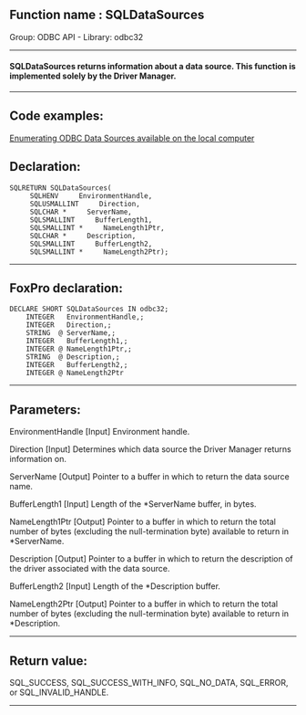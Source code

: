 
## Function name : SQLDataSources
Group: ODBC API - Library: odbc32    
***  


#### SQLDataSources returns information about a data source. This function is implemented solely by the Driver Manager.
***  


## Code examples:
[Enumerating ODBC Data Sources available on the local computer](../../samples/sample_284.md)  

## Declaration:
```foxpro  
SQLRETURN SQLDataSources(
     SQLHENV     EnvironmentHandle,
     SQLUSMALLINT     Direction,
     SQLCHAR *     ServerName,
     SQLSMALLINT     BufferLength1,
     SQLSMALLINT *     NameLength1Ptr,
     SQLCHAR *     Description,
     SQLSMALLINT     BufferLength2,
     SQLSMALLINT *     NameLength2Ptr);  
```  
***  


## FoxPro declaration:
```foxpro  
DECLARE SHORT SQLDataSources IN odbc32;
	INTEGER   EnvironmentHandle,;
	INTEGER   Direction,;
	STRING  @ ServerName,;
	INTEGER   BufferLength1,;
	INTEGER @ NameLength1Ptr,;
	STRING  @ Description,;
	INTEGER   BufferLength2,;
	INTEGER @ NameLength2Ptr  
```  
***  


## Parameters:
EnvironmentHandle 
[Input]
Environment handle. 

Direction 
[Input]
Determines which data source the Driver Manager returns information on.

ServerName 
[Output]
Pointer to a buffer in which to return the data source name. 

BufferLength1 
[Input]
Length of the *ServerName buffer, in bytes.

NameLength1Ptr 
[Output]
Pointer to a buffer in which to return the total number of bytes (excluding the null-termination byte) available to return in *ServerName. 

Description 
[Output]
Pointer to a buffer in which to return the description of the driver associated with the data source.

BufferLength2 
[Input]
Length of the *Description buffer. 

NameLength2Ptr 
[Output]
Pointer to a buffer in which to return the total number of bytes (excluding the null-termination byte) available to return in *Description.   
***  


## Return value:
SQL_SUCCESS, SQL_SUCCESS_WITH_INFO, SQL_NO_DATA, SQL_ERROR, or SQL_INVALID_HANDLE.  
***  

